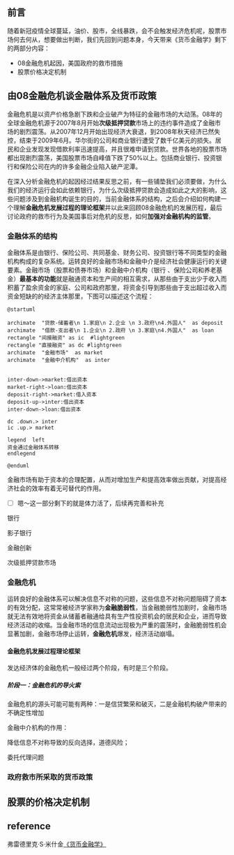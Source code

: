 ## 前言
随着新冠疫情全球蔓延，油价、股市，全线暴跌，会不会触发经济危机呢，股票市场何去何从，想要做出判断，我们先回到问题本身，今天带来《货币金融学》剩下的两部分内容：
- 08金融危机起因，美国政府的救市措施
- 股票价格决定机制

## 由08金融危机谈金融体系及货币政策

金融危机是以资产价格急剧下跌和企业破产为特征的金融市场的大动荡。08年的全球金融危机源于2007年8月开始**次级抵押贷款**市场上的违约事件造成了金融市场的剧烈震荡。从2007年12月开始出现经济大衰退，到2008年秋天经济已然失控，结束于2009年6月。华尔街的公司和商业银行遭受了数千亿美元的损失。居民和企业发现发现借款利率迅速提高，并且很难申请到贷款。世界各地的股票市场都出现剧烈震荡，美国股票市场自峰值下跌了50%以上。包括商业银行、投资银行和保险公司在内的许多金融企业陷入破产泥潭。

在深入分析金融危机的起因经过结果反思之前，有一些铺垫我们必须要做，为什么我们的经济运行会如此依赖银行，为什么次级抵押贷款会造成如此之大的影响，这些问题涉及到金融机构诞生的目的，当前金融体系的结构，之后会介绍如何构建一个理解**金融危机发展过程的理论框架**并以此来回顾08金融危机的发展历程，最后讨论政府的救市行为及美国事后对危机的反思，如何**加强对金融机构的监管**。



### 金融体系的结构

金融体系是由银行、保险公司、共同基金、财务公司、投资银行等不同类型的金融机构构成的复杂系统。运转良好的金融市场和金融中介是经济社会健康运行的关键要素。金融市场（股票和债券市场）和金融中介机构（银行 、保险公司和养老基金）**最基本的功能**就是融通资本和生产间的相互需求，从那些由于支出少于收入而积蓄了盈余资金的家庭、公司和政府那里，将资金引导到那些由于支出超过收入而资金短缺的的经济主体那里，下图可以描述这个流程：

```puml
@startuml

archimate  "贷款-储蓄者\n 1.家庭\n 2.企业 \n 3.政府\n4.外国人"  as deposit  
archimate  "借款-支出者\n 1.企业\n 2.政府 \n 3.家庭\n4.外国人"  as loan 
rectangle "间接融资" as ic  #lightgreen
rectangle "直接融资" as dc #lightgreen
archimate  "金融市场"  as market 
archimate  "金融中介机构"  as inter 


inter-down->market:借出资本
market-right->loan:借出资本
deposit-right->market:借入资本
deposit-up->inter:借出资本
inter-down->loan:借出资本

dc .down.> inter
ic .up.> market

legend  left
资金通过金融体系转移 
endlegend

@enduml
```



金融市场有助于资本的合理配置，从而对增加生产和提高效率做出贡献，对提高经济社会的效率有着无可替代的作用。

- [ ] 嗯～这一部分剩下的就是体力活了，后续再完善和补充

银行

影子银行

金融创新

次级抵押贷款市场

### 金融危机

运转良好的金融体系可以解决信息不对称的问题，这些信息不对称问题阻碍了资本的有效分配，这常常被经济学家称为**金融脆弱性**，当金融脆弱性加剧时，金融市场就无法有效地将资金从储蓄者融通给具有生产性投资机会的居民和企业，进而导致经济活动的收缩。当金融市场的信息流动出现极为严重的震荡时，金融脆弱性机会显著加剧，金融市场停止运转，**金融危机**爆发，经济活动崩塌。

#### 金融危机发展过程理论框架

发达经济体的金融危机一般经过两个阶段，有时是三个阶段。

##### 阶段一：金融危机的导火索

金融危机的源头可能可能有两种：一是信贷繁荣和破灭，二是金融机构破产带来的不确定性增加





金融中介机构的作用：

降低信息不对称导致的反向选择，道德风险；

委托代理问题

### 政府救市所采取的货币政策

## 股票的价格决定机制



## reference

弗雷德里克·S·米什金[《货币金融学》](https://book.douban.com/subject/26950185/)
